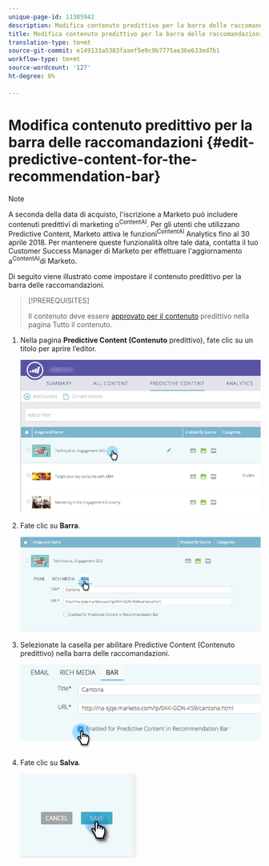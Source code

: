 ```yaml
---
unique-page-id: 11385942
description: Modifica contenuto predittivo per la barra delle raccomandazioni - Documenti Marketo - Documentazione del prodotto
title: Modifica contenuto predittivo per la barra delle raccomandazioni
translation-type: tm+mt
source-git-commit: e149133a5383faaef5e9c9b7775ae36e633ed7b1
workflow-type: tm+mt
source-wordcount: '127'
ht-degree: 0%

---
```



# Modifica contenuto predittivo per la barra delle raccomandazioni {#edit-predictive-content-for-the-recommendation-bar}

>[!NOTE]
>
>A seconda della data di acquisto, l&#39;iscrizione a Marketo può includere contenuti predittivi di marketing o<sup>ContentAI</sup>. Per gli utenti che utilizzano Predictive Content, Marketo attiva le funzioni<sup>ContentAI</sup> Analytics fino al 30 aprile 2018. Per mantenere queste funzionalità oltre tale data, contatta il tuo Customer Success Manager di Marketo per effettuare l&#39;aggiornamento a<sup>ContentAI</sup>di Marketo.

Di seguito viene illustrato come impostare il contenuto predittivo per la barra delle raccomandazioni.

>[!PREREQUISITES]
>
>Il contenuto deve essere [approvato per il contenuto](/help/marketo/product-docs/predictive-content/working-with-all-content/approve-a-title-for-predictive-content.md) predittivo nella pagina Tutto il contenuto.

1. Nella pagina **Predictive Content (Contenuto** predittivo), fate clic su un titolo per aprire l’editor.

   ![](assets/image2017-10-3-9-3a45-3a13.png)

1. Fate clic su **Barra**.

   ![](assets/image2017-10-3-9-3a45-3a48.png)

1. Selezionate la casella per abilitare Predictive Content (Contenuto predittivo) nella barra delle raccomandazioni.

   ![](assets/image2017-10-3-9-3a46-3a18.png)

1. Fate clic su **Salva**.

   ![](assets/save.png)
